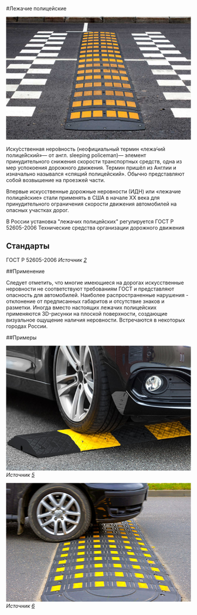 #Лежачие полицейские


![лежачий полицейский](speed_bumps/img1.png "лежачий полицейский ")

Иску́сственная неро́вность (неофициальный термин «лежа́чий полице́йский»— от англ. sleeping policeman)— элемент принудительного снижения скорости транспортных средств, одна из мер успокоения дорожного движения. Термин пришёл из Англии и изначально назывался «спящий полицейский». Обычно представляют собой возвышение на проезжей части.

Впервые искусственные дорожные неровности (ИДН) или «лежачие полицейские» стали применять в США в начале XX века для принудительного ограничения скорости движения автомобилей на опасных участках дорог.

В России установка "лежачих полицейских" регулируется ГОСТ Р 52605-2006
Технические средства организации дорожного движения


## Стандарты

ГОСТ Р 52605-2006 *Источник [2]* 


##Применение

Следует отметить, что многие имеющиеся на дорогах искусственные неровности не соответствуют требованиям ГОСТ и представляют опасность для автомобилей. Наиболее распространенные нарушения - отклонение от предписанных габаритов и отсутствие знаков и разметки.
Иногда вместо настоящих лежачих полицейских применяются 3D-рисунки на плоской поверхности, создающие визуальное ощущение наличия неровности. Встречаются в некоторых городах России.

##Примеры 

![лежачий полицейский](speed_bumps/img3.png "лежачий полицейский ") *Источник [5]* 

![лежачий полицейский ](speed_bumps/img4.png "лежачий полицейский ") *Источник [6]*



[1]: https://carsweek.ru/news/News_in_the_world/1212387/
[2]: https://docs.cntd.ru/document/1200048469
[3]: https://ru.wikipedia.org/wiki/%D0%98%D1%81%D0%BA%D1%83%D1%81%D1%81%D1%82%D0%B2%D0%B5%D0%BD%D0%BD%D0%B0%D1%8F_%D0%BD%D0%B5%D1%80%D0%BE%D0%B2%D0%BD%D0%BE%D1%81%D1%82%D1%8C
[5]: https://www.dortec.ru/statji/tot-samyy-lezhachiy-politseyskiy.html
[6]: https://novate.ru/blogs/111219/52702/
